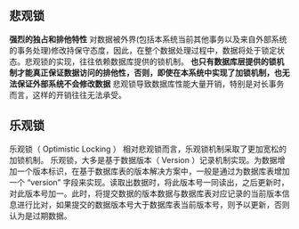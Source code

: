 ## 悲观锁
**强烈的独占和排他特性**
对数据被外界(包括本系统当前其他事务以及来自外部系统的事务处理)修改持保守态度，因此，在整个数据处理过程中，数据将处于锁定状态。悲观锁的实现，往往依赖数据库提供的锁机制。
**也只有数据库层提供的锁机制才能真正保证数据访问的排他性，否则，即使在本系统中实现了加锁机制，也无法保证外部系统不会修改数据**
悲观锁导致数据库性能大量开销，特别是对长事务而言，这样的开销往往无法承受。

## 乐观锁
乐观锁（ Optimistic Locking ） 相对悲观锁而言，乐观锁机制采取了更加宽松的加锁机制。
乐观锁，大多是基于数据版本（ Version ）记录机制实现。为数据增加一个版本标识，在基于数据库表的版本解决方案中，一般是通过为数据库表增加一个 “version” 字段来实现。读取出数据时，将此版本号一同读出，之后更新时，对此版本号加一。此时，将提交数据的版本数据与数据库表对应记录的当前版本信息进行比对，如果提交的数据版本号大于数据库表当前版本号，则予以更新，否则认为是过期数据。
